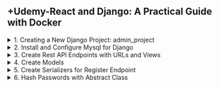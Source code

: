 ## +Udemy-React and Django: A Practical Guide with Docker

<details>
<summary>1. Creating a New Django Project: admin_project </summary>

# Creating a New Django Project: admin_project

## Install venv

```x
python -m venv venv
```

## Activate venv

```x
# venv\Scripts\activate
source venv/bin/activate
```

## Install Django

```x
python -m pip install Django
pip install django
pip install django==5.0
```

## Install Other Project Dependencies: djangorestframework, markdown, django-filter, mock, Pillow, mysqlclient, django-mysql, python-decouple

```x
pip install djangorestframework markdown django-filter mock pillow django-mysql python-decouple
```

```x
brew install mysql
xcode-select --install
pip install mysqlclient
```

## Get dependencies

```x
pip freeze
```

```x
asgiref==3.8.1
Django==5.0.6
django-filter==24.2
django-mysql==4.14.0
djangorestframework==3.15.2
Markdown==3.6
mock==5.1.0
mysqlclient==2.2.4
pillow==10.4.0
python-decouple==3.8
sqlparse==0.5.0
```

## Save Dependencies to Requirements.txt

```x
pip freeze > requirements.txt
```

## Install requirements from Requirements.txt

```x
pip install -r requirements.txt
```

## Deactivate a virtual environment

```x
deactivate
```

## Create Django Project

```x
django-admin startproject admin_project .
```

## Create Django App - users

```x
python manage.py startapp users_app
```

### src-AI-Software/my_projects/07_react_django_practical/admin_project/settings.py:

```py
# Application definition

INSTALLED_APPS = [
    'django.contrib.admin',
    'django.contrib.auth',
    'django.contrib.contenttypes',
    'django.contrib.sessions',
    'django.contrib.messages',
    'django.contrib.staticfiles',
    # apps
    'rest_framework',
    'users_app'
]
```

## Run Migrations

```x
python manage.py makemigrations
python manage.py migrate
```

## Start Local Server

```x
python manage.py runserver
```

```x
(venv) ➜  07_react_django_practical git:(main) ✗ python manage.py runserver
Watching for file changes with StatReloader
Performing system checks...

System check identified no issues (0 silenced).
July 10, 2024 - 19:44:10
Django version 5.0.7, using settings 'admin_project.settings'
Starting development server at http://127.0.0.1:8000/
Quit the server with CONTROL-C.
```

![image](https://github.com/omeatai/src-AI-Software/assets/32337103/e39eef9e-8179-4904-83ba-c12faed70e02)

# #END</details>

<details>
<summary>2. Install and Configure Mysql for Django </summary>

# Install and Configure Mysql for Django

## Install Xampp for MAC

## [https://www.apachefriends.org/download.html](https://www.apachefriends.org/download.html)

<img width="782" alt="image" src="https://github.com/omeatai/src-AI-Software/assets/32337103/86956fc2-76a0-494c-8737-3fc3129ab6a5">
<img width="782" alt="image" src="https://github.com/omeatai/src-AI-Software/assets/32337103/0af54b4b-e1f9-49b6-b789-8e0d81d716be">

### src-AI-Software/my_projects/07_react_django_practical/admin_project/settings.py:

```py
from decouple import config
from pathlib import Path

# Build paths inside the project like this: BASE_DIR / 'subdir'.
BASE_DIR = Path(__file__).resolve().parent.parent

# SECURITY WARNING: don't run with debug turned on in production!
DEBUG = True

ALLOWED_HOSTS = ['*']

# Application definition

INSTALLED_APPS = [
    'django.contrib.admin',
    'django.contrib.auth',
    'django.contrib.contenttypes',
    'django.contrib.sessions',
    'django.contrib.messages',
    'django.contrib.staticfiles',
    # apps
    'rest_framework',
    'users_app'
]

# Database
# https://docs.djangoproject.com/en/5.0/ref/settings/#databases

# DATABASES = {
#     'default': {
#         'ENGINE': 'django.db.backends.sqlite3',
#         'NAME': BASE_DIR / 'db.sqlite3',
#     }
# }


DATABASES = {
    'default': {
        'ENGINE': 'django.db.backends.mysql',
        'NAME': config('MYSQL_DATABASE'),
        'USER': config('MYSQL_USER'),
        'PASSWORD': config('MYSQL_PASSWORD'),
        'HOST': config('MYSQL_HOST', 'localhost'),
        'PORT': config('MYSQL_PORT', '3306'),
    }
}

```

### src-AI-Software/my_projects/07_react_django_practical/.env:

```py
# Django settings
SECRET_KEY=

# MySQL settings
MYSQL_DATABASE=django_admin
MYSQL_USER=root
MYSQL_PASSWORD=
MYSQL_HOST=127.0.0.1
MYSQL_PORT=3306
```

## Run Migrations

```x
python manage.py makemigrations
python manage.py migrate
```

## Create Super User

```x
python manage.py createsuperuser --email admin@gmail.com
```

## Run Django Server

```x
python manage.py runserver
```

![image](https://github.com/omeatai/src-AI-Software/assets/32337103/dee55471-f825-42a2-b179-916973cd6cfa)
![image](https://github.com/omeatai/src-AI-Software/assets/32337103/2ac4b996-2062-447c-9ff9-07becae9424c)
![image](https://github.com/omeatai/src-AI-Software/assets/32337103/a7e03e05-0c7e-469d-aa23-3a89186cfa87)
![image](https://github.com/omeatai/src-AI-Software/assets/32337103/d2c6896a-0b27-4a40-91b2-88119a0775d8)

<img width="1452" alt="image" src="https://github.com/omeatai/src-AI-Software/assets/32337103/fe94c7d6-9d4b-434b-82d9-b674bc0575d6">
<img width="1452" alt="image" src="https://github.com/omeatai/src-AI-Software/assets/32337103/6a9d93d1-2b36-458b-812c-87e8f8101a1f">

# #END</details>

<details>
<summary>3. Create Rest API Endpoints with URLs and Views </summary>

# Create Rest API Endpoints with URLs and Views

## src-AI-Software/my_projects/07_react_django_practical/admin_project/urls.py:

```py
"""
URL configuration for admin_project project.

The `urlpatterns` list routes URLs to views. For more information please see:
    https://docs.djangoproject.com/en/5.0/topics/http/urls/
Examples:
Function views
    1. Add an import:  from my_app import views
    2. Add a URL to urlpatterns:  path('', views.home, name='home')
Class-based views
    1. Add an import:  from other_app.views import Home
    2. Add a URL to urlpatterns:  path('', Home.as_view(), name='home')
Including another URLconf
    1. Import the include() function: from django.urls import include, path
    2. Add a URL to urlpatterns:  path('blog/', include('blog.urls'))
"""
from django.contrib import admin
from django.urls import path, include

urlpatterns = [
    path('admin/', admin.site.urls),
    path('api/v1/', include('user.urls')),
]

```

### src-AI-Software/my_projects/07_react_django_practical/user/urls.py:

```py
from django.urls import path
from . import views

urlpatterns = [
    path('', views.hello, name='hello'),
]

```

### src-AI-Software/my_projects/07_react_django_practical/user/views.py:

```py
from django.shortcuts import render
from rest_framework.decorators import api_view
from rest_framework.response import Response


@api_view(['GET', 'POST'])
def hello(request):
    if request.method == 'GET':
        return Response('This is the GET EndPoint')
        # return render(request, 'index.html')
    elif request.method == 'POST':
        return Response('This is the POST EndPoint')


```

![image](https://github.com/omeatai/src-AI-Software/assets/32337103/c181d371-f711-40a0-9a0e-fc82ec8d9199)

<img width="1400" alt="image" src="https://github.com/omeatai/src-AI-Software/assets/32337103/26bc0cd7-3b32-41dd-99a0-d152cfb1e58d">
<img width="1400" alt="image" src="https://github.com/omeatai/src-AI-Software/assets/32337103/17b999be-5a77-4270-a94d-32110a52e8cd">
<img width="1408" alt="image" src="https://github.com/omeatai/src-AI-Software/assets/32337103/7c8aae14-f9f3-44b3-b08d-b5f1e5834270">

# #END</details>

<details>
<summary>4. Create Models </summary>

# Create Models

### src-AI-Software/my_projects/07_react_django_practical/user/urls.py:

```py
from django.urls import path
from . import views

urlpatterns = [
    path('', views.members, name='members'),
]

```

### src-AI-Software/my_projects/07_react_django_practical/user/views.py:

```py
from django.shortcuts import render
from rest_framework.decorators import api_view
from rest_framework.response import Response
from .models import Member


@api_view(['GET', 'POST'])
def members(request):
    if request.method == 'GET':
        members = Member.objects.all()
        context = {
            'members': members
        }
        return Response(context)

    elif request.method == 'POST':
        return Response('This is the POST EndPoint')

```

### src-AI-Software/my_projects/07_react_django_practical/user/models.py:

```py
from django.db import models


class Member(models.Model):
    first_name = models.CharField(max_length=200)
    last_name = models.CharField(max_length=200)
    email = models.EmailField(max_length=200, unique=True)
    password = models.CharField(max_length=200)
    created_at = models.DateTimeField(auto_now_add=True)
    updated_at = models.DateTimeField(auto_now=True)

    class Meta:
        verbose_name_plural = 'Members'
        verbose_name = 'Member'

    def __str__(self):
        return "{} {}".format(self.first_name, self.last_name)

```

### src-AI-Software/my_projects/07_react_django_practical/user/admin.py:

```py
from django.contrib import admin
from . import models


class MemberAdmin(admin.ModelAdmin):
    list_display = ['first_name', 'last_name',
                    'email', 'created_at', 'updated_at']
    search_fields = ['first_name', 'last_name', 'email']
    list_filter = ['created_at', 'updated_at']
    list_per_page = 10


admin.site.register(models.Member, MemberAdmin)

```

## Run Migrations

```py
python manage.py makemigrations
python manage.py migrate
```

![image](https://github.com/omeatai/src-AI-Software/assets/32337103/5eff4ac2-4b2e-4900-8cdb-d172602e5c9a)
![image](https://github.com/omeatai/src-AI-Software/assets/32337103/dfda5768-dd5b-4e5c-a14a-ab69bd82a57e)
![image](https://github.com/omeatai/src-AI-Software/assets/32337103/1c00336a-dcd8-4d59-8628-db16d3cee5f9)

<img width="1452" alt="image" src="https://github.com/omeatai/src-AI-Software/assets/32337103/1e332e5d-15a8-4373-a580-5c8e770c38c1">
<img width="1452" alt="image" src="https://github.com/omeatai/src-AI-Software/assets/32337103/c7f94211-a611-48ac-8a0d-7bf8defe4cf2">
<img width="1408" alt="image" src="https://github.com/omeatai/src-AI-Software/assets/32337103/9b3efde4-52d6-4ad9-9715-28a6a2a8a5b2">

# #END</details>

<details>
<summary>5. Create Serializers for Register Endpoint </summary>

# Create Serializers for Register Endpoint

### src-AI-Software/my_projects/07_react_django_practical/user/models.py:

```py
from django.db import models


class Member(models.Model):
    first_name = models.CharField(max_length=200)
    last_name = models.CharField(max_length=200)
    email = models.EmailField(max_length=200, unique=True)
    password = models.CharField(max_length=200)
    created_at = models.DateTimeField(auto_now_add=True)
    updated_at = models.DateTimeField(auto_now=True)

    class Meta:
        verbose_name_plural = 'Members'
        verbose_name = 'Member'

    def __str__(self):
        return "{} {}".format(self.first_name, self.last_name)

```

### src-AI-Software/my_projects/07_react_django_practical/user/urls.py:

```py
from django.urls import path
from . import views

urlpatterns = [
    path('', views.members, name='members'),
    path('register', views.register, name='register'),
]

```

### src-AI-Software/my_projects/07_react_django_practical/user/views.py:

```py
from django.shortcuts import render
from rest_framework import exceptions
from rest_framework.decorators import api_view
from rest_framework.response import Response
from .models import Member
from .serializers import MemberSerializer


@api_view(['POST'])
def register(request):
    data = request.data
    if data['password'] != data['password_confirm']:
        raise exceptions.ValidationError('Passwords do not match')

    if Member.objects.filter(email=data['email']).exists():
        raise exceptions.ValidationError('Email already exists')

    serializer = MemberSerializer(data=data)
    serializer.is_valid(raise_exception=True)
    serializer.save()
    return Response(serializer.data)

    # member = Member.objects.create(
    #     first_name=data['first_name'],
    #     last_name=data['last_name'],
    #     email=data['email'],
    #     password=data['password']
    # )
    # return Response('Member was created successfully')


@api_view(['GET'])
def members(request):
    if request.method == 'GET':
        members = Member.objects.all()
        serializer = MemberSerializer(members, many=True)
        context = {
            'members': serializer.data
        }
        return Response(context)

```

### src-AI-Software/my_projects/07_react_django_practical/user/serializers.py:

```py
from rest_framework import serializers
from .models import Member


class MemberSerializer(serializers.ModelSerializer):

    password_confirm = serializers.CharField(
        style={'input_type': 'password'}, write_only=True)

    class Meta:
        model = Member
        fields = ['id', 'first_name', 'last_name',
                  'email', 'password', 'password_confirm']  # '__all__'
        extra_kwargs = {
            'password': {'write_only': True}
        }

    def create(self, validated_data):
        password = validated_data.pop('password')
        password_confirm = validated_data.pop('password_confirm')

        if password != password_confirm:
            raise serializers.ValidationError("Passwords do not match")

        member = Member.objects.create(**validated_data)
        # member.set_password(password) # Need to hash Password
        member.save()
        return member

    def update(self, instance, validated_data):
        password = validated_data.pop('password', None)
        password_confirm = validated_data.pop('password_confirm', None)

        if password and password_confirm and password != password_confirm:
            raise serializers.ValidationError("Passwords do not match")

        for key, value in validated_data.items():
            setattr(instance, key, value)

        if password:
            instance.set_password(password)

        instance.save()
        return instance

```

![image](https://github.com/omeatai/src-AI-Software/assets/32337103/a95ce0a8-744f-4d4a-8f61-dcbdb4a79683)
![image](https://github.com/omeatai/src-AI-Software/assets/32337103/779e85ca-4317-4b46-8779-8460b6663229)
![image](https://github.com/omeatai/src-AI-Software/assets/32337103/a1aa15c0-329a-46d6-9eea-8cb763af89fd)

![image](https://github.com/omeatai/src-AI-Software/assets/32337103/7ddce496-b473-4799-8c20-2c7cced3e10e)

<img width="1400" alt="image" src="https://github.com/omeatai/src-AI-Software/assets/32337103/316a6f68-bc56-4500-a74d-37321e055a63">

![image](https://github.com/omeatai/src-AI-Software/assets/32337103/10fa3077-f94f-46e9-a0b7-0a235eed5da2)

# #END</details>

<details>
<summary>6. Hash Passwords with Abstract Class </summary>

# Hash Passwords with Abstract Class


```py

```

```py

```

```py

```

```py

```

```py

```

```py

```

```py

```

```py

```

```py

```

```py

```

```py

```

```py

```

# #END</details>
